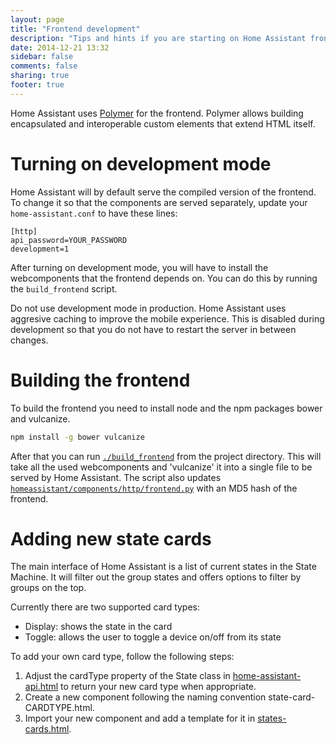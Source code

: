 ```yaml
---
layout: page
title: "Frontend development"
description: "Tips and hints if you are starting on Home Assistant frontend development"
date: 2014-12-21 13:32
sidebar: false
comments: false
sharing: true
footer: true
---
```


Home Assistant uses [Polymer](https://www.polymer-project.org/) for the frontend. Polymer allows building encapsulated and interoperable custom elements that extend HTML itself.

# Turning on development mode
Home Assistant will by default serve the compiled version of the frontend. To change it so that the components are served separately, update your `home-assistant.conf` to have these lines:

```
[http]
api_password=YOUR_PASSWORD
development=1
```

After turning on development mode, you will have to install the webcomponents that the frontend depends on. You can do this by running the `build_frontend` script.

<p class='note warning'>
Do not use development mode in production. Home Assistant uses aggresive caching to improve the mobile experience. This is disabled during development so that you do not have to restart the server in between changes.
</p>

# Building the frontend

To build the frontend you need to install node and the npm packages bower and vulcanize.

```bash
npm install -g bower vulcanize
```

After that you can run [`./build_frontend`](https://github.com/balloob/home-assistant/blob/master/build_frontend) from the project directory. This will take all the used webcomponents and 'vulcanize' it into a single file to be served by Home Assistant. The script also updates [`homeassistant/components/http/frontend.py`](https://github.com/balloob/home-assistant/blob/master/homeassistant/components/http/frontend.py) with an MD5 hash of the frontend.

# Adding new state cards

The main interface of Home Assistant is a list of current states in the State Machine. It will filter out the group states and offers options to filter by groups on the top.

Currently there are two supported card types:

 * Display: shows the state in the card
 * Toggle: allows the user to toggle a device on/off from its state

To add your own card type, follow the following steps:

 1. Adjust the cardType property of the State class in [home-assistant-api.html](https://github.com/balloob/home-assistant/blob/master/homeassistant/components/http/www_static/polymer/home-assistant-api.html) to return your new card type when appropriate.
 2. Create a new component following the naming convention state-card-CARDTYPE.html.
 3. Import your new component and add a template for it in [states-cards.html](https://github.com/balloob/home-assistant/blob/master/homeassistant/components/http/www_static/polymer/states-cards.html).




